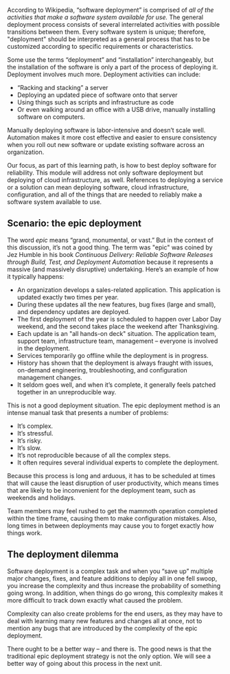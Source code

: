 According to Wikipedia, “software deployment” is comprised of _all of the
activities that make a software system available for use._ The general
deployment process consists of several interrelated activities with
possible transitions between them. Every software system is unique;
therefore, "deployment" should be interpreted as a general process that has
to be customized according to specific requirements or characteristics.

Some use the terms “deployment” and “installation” interchangeably, but the
installation of the software is only a part of the process of deploying it.
Deployment involves much more. Deployment activities can include:

-   “Racking and stacking” a server
-   Deploying an updated piece of software onto that server
-   Using things such as scripts and infrastructure as code
-   Or even walking around an office with a USB drive, manually installing
    software on computers.

Manually deploying software is labor-intensive and doesn’t scale well.
Automation makes it more cost effective and easier to ensure consistency
when you roll out new software or update existing software across an
organization.

Our focus, as part of this learning path, is how to best deploy software
for reliability. This module will address not only software deployment but
deploying of cloud infrastructure, as well. References to deploying a
service or a solution can mean deploying software, cloud infrastructure,
configuration, and all of the things that are needed to reliably make a
software system available to use.

## Scenario: the epic deployment

The word _epic_ means “grand, monumental, or vast.” But in the context of
this discussion, it’s not a good thing. The term was "epic" was coined by
Jez Humble in his book _Continuous Delivery: Reliable Software Releases
through Build, Test, and Deployment Automation_ because it represents a
massive (and massively disruptive) undertaking. Here’s an example of how it
typically happens:

-   An organization develops a sales-related application. This application
    is updated exactly two times per year.
-   During these updates all the new features, bug fixes (large and small),
    and dependency updates are deployed.
-   The first deployment of the year is scheduled to happen over Labor Day
    weekend, and the second takes place the weekend after Thanksgiving.
-   Each update is an "all hands-on deck" situation. The application team,
    support team, infrastructure team, management – everyone is involved in
    the deployment.
-   Services temporarily go offline while the deployment is in progress.
-   History has shown that the deployment is always fraught with issues,
    on-demand engineering, troubleshooting, and configuration management
    changes.
-   It seldom goes well, and when it’s complete, it generally feels patched
    together in an unreproducible way.

This is not a good deployment situation. The epic deployment method is an
intense manual task that presents a number of problems:

-   It’s complex.
-   It’s stressful.
-   It’s risky.
-   It’s slow.
-   It’s not reproducible because of all the complex steps.
-   It often requires several individual experts to complete the
    deployment.

Because this process is long and arduous, it has to be scheduled at times
that will cause the least disruption of user productivity, which means
times that are likely to be inconvenient for the deployment team, such as
weekends and holidays.

Team members may feel rushed to get the mammoth operation completed within
the time frame, causing them to make configuration mistakes. Also, long
times in between deployments may cause you to forget exactly how things
work.

## The deployment dilemma

Software deployment is a complex task and when you “save up” multiple major
changes, fixes, and feature additions to deploy all in one fell swoop, you
increase the complexity and thus increase the probability of something
going wrong. In addition, when things do go wrong, this complexity makes it
more difficult to track down exactly what caused the problem.

Complexity can also create problems for the end users, as they may have to
deal with learning many new features and changes all at once, not to
mention any bugs that are introduced by the complexity of the epic
deployment.

There ought to be a better way – and there is. The good news is that the
traditional epic deployment strategy is not the only option. We will see a
better way of going about this process in the next unit.
